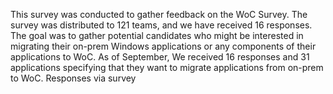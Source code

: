 This survey was conducted to gather feedback on the WoC Survey. The survey was distributed to 121 teams, and we have received 16 responses. The goal was to gather potential candidates who might be interested in migrating their on-prem Windows applications or any components of their applications to WoC.
As of September, We received 16 responses and 31 applications specifying that they want to migrate applications from on-prem to WoC.
Responses via survey
